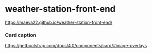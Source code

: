 # weather-station-front-end
https://maeva22.github.io/weather-station-front-end/

### Card caption
https://getbootstrap.com/docs/4.0/components/card/#image-overlays
